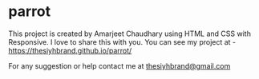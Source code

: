 # parrot
This project is created by Amarjeet Chaudhary using HTML and CSS with Responsive. I love to share this with you. You can see my project at - 
https://thesiyhbrand.github.io/parrot/

For any suggestion or help contact me at thesiyhbrand@gmail.com
